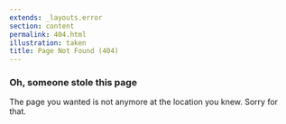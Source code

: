 ```yaml
---
extends: _layouts.error
section: content
permalink: 404.html
illustration: taken
title: Page Not Found (404)
---
```


### Oh, someone stole this page

The page you wanted is not anymore at the location you knew. Sorry for that.